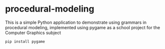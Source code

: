 # procedural-modeling
This is a simple Python application to demonstrate using grammars in procedural modeling, implemented using pygame as a school project for the Computer Graphics subject 

`pip install pygame`

